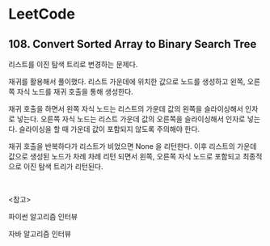 # LeetCode

## 108. Convert Sorted Array to Binary Search Tree

리스트를 이진 탐색 트리로 변경하는 문제다.

재귀를 활용해서 풀이했다. 리스트 가운데에 위치한 값으로 노드를 생성하고 왼쪽, 오른쪽 자식 노드를 재귀 호출을 통해 생성한다. 

재귀 호출을 하면서 왼쪽 자식 노드는 리스트의 가운데 값의 왼쪽을 슬라이싱해서 인자로 넣는다. 오른쪽 자식 노드는 리스트 가운데 값의 오른쪽을 슬라이싱해서 인자로 넣는다. 슬라이싱을 할 때 가운데 값이 포함되지 않도록 주의해야 한다.

재귀 호출을 반복하다가 리스트가 비었으면 None 을 리턴한다. 이후 리스트의 가운데 값으로 생성된 노드가 차례 차례 리턴 되면서 왼쪽, 오른쪽 자식 노드로 포함되고 최종적으로 이진 탐색 트리가 리턴된다.

<br>

<참고>

파이썬 알고리즘 인터뷰

자바 알고리즘 인터뷰

